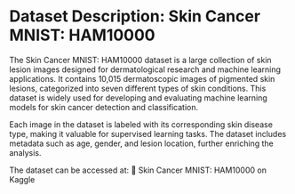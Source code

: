 # Dataset Description: Skin Cancer MNIST: HAM10000
The Skin Cancer MNIST: HAM10000 dataset is a large collection of skin lesion images designed for dermatological research and machine learning applications. It contains 10,015 dermatoscopic images of pigmented skin lesions, categorized into seven different types of skin conditions. This dataset is widely used for developing and evaluating machine learning models for skin cancer detection and classification.

Each image in the dataset is labeled with its corresponding skin disease type, making it valuable for supervised learning tasks. The dataset includes metadata such as age, gender, and lesion location, further enriching the analysis.

The dataset can be accessed at:
🔗 Skin Cancer MNIST: HAM10000 on Kaggle
